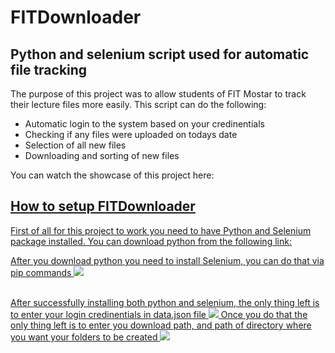 # FITDownloader

## Python and selenium script used for automatic file tracking


The purpose of this project was to allow students of FIT Mostar to track their lecture files more easily. This script can do the following:

* Automatic login to the system based on your credinentials
* Checking if any files were uploaded on todays date
* Selection of all new files
* Downloading and sorting of new files

You can watch the showcase of this project here:
<a href='https://www.youtube.com/watch?v=duaW2D-OKh0'>
  

## How to setup FITDownloader
First of all for this project to work you need to have Python and Selenium package installed.
You can download python from the following link:
<a href='https://www.python.org/downloads/'>

After you download python you need to install Selenium, you can do that via pip commands
<img src='https://www.swtestacademy.com/wp-content/uploads/2017/04/python-selenium-4.png'>

<br/>  
After successfully installing both python and selenium, the only thing left is to enter your login credinentials in data.json file
<img src='https://i.imgur.com/63WEzwP.png'>
Once you do that the only thing left is to enter you download path, and path of directory where you want your folders to be created
<img src='https://i.imgur.com/WvOpSIU.png'>

